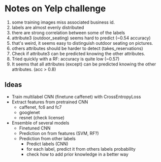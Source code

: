 # Notes on Yelp challenge

1. some training images miss associated business id.
2. labels are almost evenly distributed
3. there are strong correlation between some of the labels
4. attribute3 (outdoor_seating) seems hard to predict (~0.54 accuracy)
  1. that's weird, it seems easy to distinguish outdoor seating on pictures.
  2. others attributes should be harder to detect (takes_reservations)
6. Check if attribute3 can be predicted knowing the other attributes.
  1. Tried quickly with a RF: accuracy is quite low (~0.57)
7. It seems that all attributes (except) can be predicted knowing the other attributes. (acc > 0.8)



## Ideas
* Train multilabel CNN (finetune caffenet) with CrossEntropyLoss
* Extract features from pretrained CNN
  * caffenet, fc6 and fc7
  * googlenet
  * resnet (check license)
* Ensemble of several models
  * Finetuned CNN
  * Prediction on from features (SVM, RF?)
  * Prediction from other labels
    * Predict labels (CNN)
    * for each label, predict it from others labels probability
    * check how to add prior knowledge in a better way
    